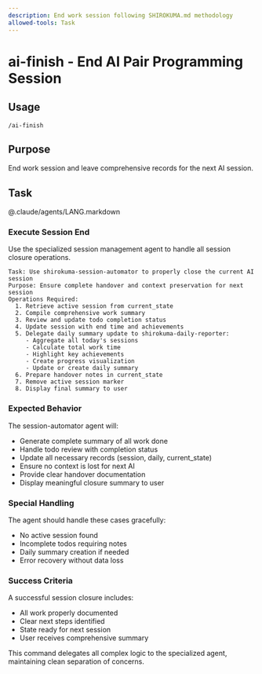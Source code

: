 ```yaml
---
description: End work session following SHIROKUMA.md methodology
allowed-tools: Task
---
```


# ai-finish - End AI Pair Programming Session

## Usage
```
/ai-finish
```

## Purpose
End work session and leave comprehensive records for the next AI session.

## Task

@.claude/agents/LANG.markdown

### Execute Session End

Use the specialized session management agent to handle all session closure operations.

```
Task: Use shirokuma-session-automator to properly close the current AI session
Purpose: Ensure complete handover and context preservation for next session
Operations Required:
  1. Retrieve active session from current_state
  2. Compile comprehensive work summary
  3. Review and update todo completion status
  4. Update session with end time and achievements
  5. Delegate daily summary update to shirokuma-daily-reporter:
     - Aggregate all today's sessions
     - Calculate total work time
     - Highlight key achievements
     - Create progress visualization
     - Update or create daily summary
  6. Prepare handover notes in current_state
  7. Remove active session marker
  8. Display final summary to user
```

### Expected Behavior

The session-automator agent will:
- Generate complete summary of all work done
- Handle todo review with completion status
- Update all necessary records (session, daily, current_state)
- Ensure no context is lost for next AI
- Provide clear handover documentation
- Display meaningful closure summary to user

### Special Handling

The agent should handle these cases gracefully:
- No active session found
- Incomplete todos requiring notes
- Daily summary creation if needed
- Error recovery without data loss

### Success Criteria

A successful session closure includes:
- All work properly documented
- Clear next steps identified
- State ready for next session
- User receives comprehensive summary

This command delegates all complex logic to the specialized agent, maintaining clean separation of concerns.